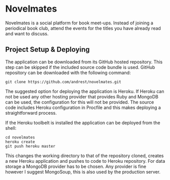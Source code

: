 # Novelmates

Novelmates is a social platform for book meet-ups. Instead of joining a periodical book club, attend the events for the titles you have already read and want to discuss.



## Project Setup & Deploying

The application can be downloaded from its GitHub hosted repository. This step can be skipped if the included source code bundle is used. GitHub repository can be downloaded with the following command:


    git clone https://github.com/andrest/novelmates.git


The suggested option for deploying the application is Heroku. If Heroku can not be used any other hosting provider that provides Ruby and MongoDB can be used, the configuration for this will not be provided. The source code includes Heroku configuration in Procfile and this makes deploying a straightforward process.

If the Heroku toolbelt is installed the application can be deployed from the shell:

    cd novelmates
    heroku create
    git push heroku master

This changes the working directory to that of the repository cloned, creates a new Heroku application and pushes to code to Heroku repository. For data storage a MongoDB provider has to be chosen. Any provider is fine however I suggest MongoSoup, this is also used by the production server.